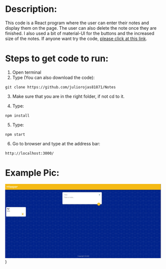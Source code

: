 # Description:
This code is a React program where the user can enter their notes and display them on the page.
The user can also delete the note once they are finished. I also used a bit of material-UI for the buttons 
and the increased size of the notes.
If anyone want try the code, [please click at this link](https://juliorojas81871.github.io/Notes/).

# Steps to get code to run:
1. Open terminal
2. Type (You can also download the code):
```
git clone https://github.com/juliorojas81871/Notes
```
3. Make sure that you are in the right folder, if not cd to it.

4. Type: 
```
npm install
```
5. Type: 
```
npm start
```
6. Go to browser and type at the address bar: 
```
http://localhost:3000/
```

# Example Pic:
![Notes Example Pic](https://github.com/juliorojas81871/Notes/blob/main/pics/main.jpg))
